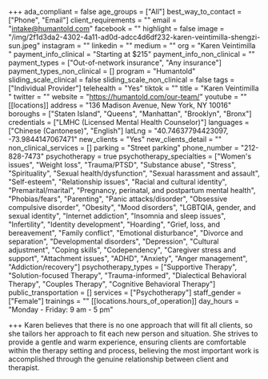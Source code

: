 +++
ada_compliant = false
age_groups = ["All"]
best_way_to_contact = ["Phone", "Email"]
client_requirements = ""
email = "intake@humantold.com"
facebook = ""
highlight = false
image = "/img/2f1d3da2-4302-4a11-ad0d-adcc4d6df232-karen-veintimilla-shengzi-sun.jpeg"
instagram = ""
linkedin = ""
medium = ""
org = "Karen Veintimilla "
payment_info_clinical = "Starting at $215"
payment_info_non_clinical = ""
payment_types = ["Out-of-network insurance", "Any insurance"]
payment_types_non_clinical = []
program = "Humantold"
sliding_scale_clinical = false
sliding_scale_non_clinical = false
tags = ["Individual Provider"]
telehealth = "Yes"
tiktok = ""
title = "Karen Veintimilla "
twitter = ""
website = "https://humantold.com/our-team/"
youtube = ""
[[locations]]
address = "136 Madison Avenue, New York, NY 10016"
boroughs = ["Staten Island", "Queens", "Manhattan", "Brooklyn", "Bronx"]
credentials = ["LMHC (Licensed Mental Health Counselor)"]
languages = ["Chinese (Cantonese)", "English"]
latLng = "40.74637794423097, -73.9844147067471"
new_clients = "Yes"
new_clients_detail = ""
non_clinical_services = []
parking = "Street parking"
phone_number = "212-828-7473"
psychotherapy = true
psychotherapy_specialties = ["Women's issues", "Weight loss", "Trauma/PTSD", "Substance abuse", "Stress", "Spirituality", "Sexual health/dysfunction", "Sexual harassment and assault", "Self-esteem", "Relationship issues", "Racial and cultural identity", "Premarital/marital", "Pregnancy, perinatal, and postpartum mental health", "Phobias/fears", "Parenting", "Panic attacks/disorder", "Obsessive compulsive disorder", "Obesity", "Mood disorders", "LGBTQIA, gender, and sexual identity", "Internet addiction", "Insomnia and sleep issues", "Infertility", "Identity development", "Hoarding", "Grief, loss, and bereavement", "Family conflict", "Emotional disturbance", "Divorce and separation", "Developmental disorders", "Depression", "Cultural adjustment", "Coping skills", "Codependency", "Caregiver stress and support", "Attachment issues", "ADHD", "Anxiety", "Anger management", "Addiction/recovery"]
psychotherapy_types = ["Supportive Therapy", "Solution-focused Therapy", "Trauma-informed", "Dialectical Behavioral Therapy", "Couples Therapy", "Cognitive Behavioral Therapy"]
public_transportation = []
services = ["Psychotherapy"]
staff_gender = ["Female"]
trainings = ""
[[locations.hours_of_operation]]
day_hours = "Monday - Friday: 9 am - 5 pm"

+++
Karen believes that there is no one approach that will fit all clients, so she tailors her approach to fit each new person and situation. She strives to provide a gentle and warm experience, ensuring clients are comfortable within the therapy setting and process, believing the most important work is accomplished through the genuine relationship between client and therapist.